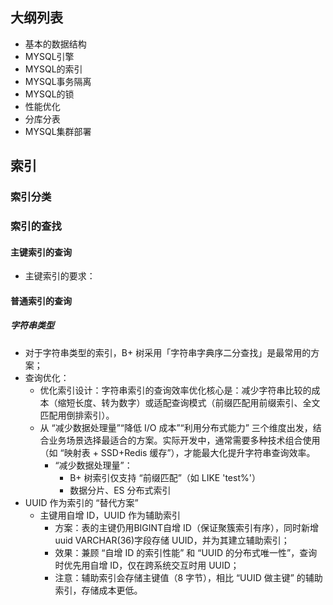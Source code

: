 ## 大纲列表
-  基本的数据结构
-  MYSQL引擎
-  MYSQL的索引
-  MYSQL事务隔离
-  MYSQL的锁
-  性能优化
-  分库分表
-  MYSQL集群部署



## 索引
### 索引分类

### 索引的查找

#### 主键索引的查询
- 主键索引的要求：


#### 普通索引的查询
##### 字符串类型
- 对于字符串类型的索引，B+ 树采用「字符串字典序二分查找」是最常用的方案；
- 查询优化：
  - 优化索引设计：字符串索引的查询效率优化核心是：减少字符串比较的成本（缩短长度、转为数字）或适配查询模式（前缀匹配用前缀索引、全文匹配用倒排索引）。
  - 从 “减少数据处理量”“降低 I/O 成本”“利用分布式能力” 三个维度出发，结合业务场景选择最适合的方案。实际开发中，通常需要多种技术组合使用（如 “映射表 + SSD+Redis 缓存”），才能最大化提升字符串查询效率。
    - “减少数据处理量”：
      - B+ 树索引仅支持 “前缀匹配”（如 LIKE 'test%'）
      - 数据分片、ES 分布式索引
- UUID 作为索引的 “替代方案”
  - 主键用自增 ID，UUID 作为辅助索引
    - 方案：表的主键仍用BIGINT自增 ID（保证聚簇索引有序），同时新增uuid VARCHAR(36)字段存储 UUID，并为其建立辅助索引；
    - 效果：兼顾 “自增 ID 的索引性能” 和 “UUID 的分布式唯一性”，查询时优先用自增 ID，仅在跨系统交互时用 UUID；
    - 注意：辅助索引会存储主键值（8 字节），相比 “UUID 做主键” 的辅助索引，存储成本更低。
